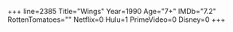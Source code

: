 +++
line=2385
Title="Wings"
Year=1990
Age="7+"
IMDb="7.2"
RottenTomatoes=""
Netflix=0
Hulu=1
PrimeVideo=0
Disney=0
+++

